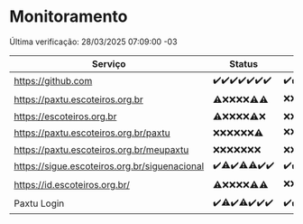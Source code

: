 # Monitoramento

Última verificação: 28/03/2025 07:09:00 -03

|Serviço|Status|Últimas 24h|
|---|---|---|
|https://github.com|<span title="2025-03-21: OK=23">✔️</span><span title="2025-03-22: OK=23">✔️</span><span title="2025-03-23: OK=23">✔️</span><span title="2025-03-24: OK=23">✔️</span><span title="2025-03-25: OK=23">✔️</span><span title="2025-03-26: OK=23">✔️</span><span title="2025-03-27: OK=9">✔️</span>|<span title="27/03/2025 07:09:00 -03 : 200">✔️</span><span title="27/03/2025 08:07:00 -03 : 200">✔️</span><span title="27/03/2025 09:17:00 -03 : 200">✔️</span><span title="27/03/2025 10:19:00 -03 : 200">✔️</span><span title="27/03/2025 11:08:00 -03 : 200">✔️</span><span title="27/03/2025 12:09:00 -03 : 200">✔️</span><span title="27/03/2025 13:11:00 -03 : 200">✔️</span><span title="27/03/2025 14:07:00 -03 : 200">✔️</span><span title="27/03/2025 15:12:00 -03 : 200">✔️</span><span title="27/03/2025 16:06:00 -03 : 200">✔️</span><span title="27/03/2025 17:09:00 -03 : 200">✔️</span><span title="27/03/2025 18:08:00 -03 : 200">✔️</span><span title="27/03/2025 19:08:00 -03 : 200">✔️</span><span title="27/03/2025 20:08:00 -03 : 200">✔️</span><span title="27/03/2025 21:43:00 -03 : 200">✔️</span><span title="27/03/2025 23:19:00 -03 : 200">✔️</span><span title="28/03/2025 00:25:00 -03 : 200">✔️</span><span title="28/03/2025 01:10:00 -03 : 200">✔️</span><span title="28/03/2025 02:09:00 -03 : 200">✔️</span><span title="28/03/2025 03:13:00 -03 : 200">✔️</span><span title="28/03/2025 04:09:00 -03 : 200">✔️</span><span title="28/03/2025 05:12:00 -03 : 200">✔️</span><span title="28/03/2025 06:09:00 -03 : 200">✔️</span><span title="28/03/2025 07:09:00 -03 : 200">✔️</span>|
|https://paxtu.escoteiros.org.br|<span title="2025-03-21: OK=3, Falhas=20">⚠️</span><span title="2025-03-22: Falhas=23">❌</span><span title="2025-03-23: Falhas=23">❌</span><span title="2025-03-24: Falhas=23">❌</span><span title="2025-03-25: Falhas=23">❌</span><span title="2025-03-26: OK=2, Falhas=21">⚠️</span><span title="2025-03-27: OK=3, Falhas=6">⚠️</span>|<span title="27/03/2025 07:09:00 -03 : 403">❌</span><span title="27/03/2025 08:07:00 -03 : 403">❌</span><span title="27/03/2025 09:17:00 -03 : 403">❌</span><span title="27/03/2025 10:19:00 -03 : 403">❌</span><span title="27/03/2025 11:08:00 -03 : 200">✔️</span><span title="27/03/2025 12:09:00 -03 : 200">✔️</span><span title="27/03/2025 13:11:00 -03 : 200">✔️</span><span title="27/03/2025 14:08:00 -03 : 403">❌</span><span title="27/03/2025 15:12:00 -03 : 200">✔️</span><span title="27/03/2025 16:06:00 -03 : 403">❌</span><span title="27/03/2025 17:09:00 -03 : 403">❌</span><span title="27/03/2025 18:08:00 -03 : 200">✔️</span><span title="27/03/2025 19:08:00 -03 : 403">❌</span><span title="27/03/2025 20:08:00 -03 : 403">❌</span><span title="27/03/2025 21:43:00 -03 : 403">❌</span><span title="27/03/2025 23:19:00 -03 : 403">❌</span><span title="28/03/2025 00:25:00 -03 : 403">❌</span><span title="28/03/2025 01:10:00 -03 : 200">✔️</span><span title="28/03/2025 02:09:00 -03 : 403">❌</span><span title="28/03/2025 03:13:00 -03 : 403">❌</span><span title="28/03/2025 04:09:00 -03 : 403">❌</span><span title="28/03/2025 05:12:00 -03 : 403">❌</span><span title="28/03/2025 06:09:00 -03 : 403">❌</span><span title="28/03/2025 07:09:00 -03 : 403">❌</span>|
|https://escoteiros.org.br|<span title="2025-03-21: OK=1, Falhas=22">⚠️</span><span title="2025-03-22: Falhas=23">❌</span><span title="2025-03-23: Falhas=23">❌</span><span title="2025-03-24: Falhas=23">❌</span><span title="2025-03-25: Falhas=23">❌</span><span title="2025-03-26: OK=1, Falhas=22">⚠️</span><span title="2025-03-27: Falhas=9">❌</span>|<span title="27/03/2025 07:09:00 -03 : 403">❌</span><span title="27/03/2025 08:07:00 -03 : 403">❌</span><span title="27/03/2025 09:17:00 -03 : 403">❌</span><span title="27/03/2025 10:19:00 -03 : 403">❌</span><span title="27/03/2025 11:08:00 -03 : 403">❌</span><span title="27/03/2025 12:09:00 -03 : 403">❌</span><span title="27/03/2025 13:11:00 -03 : 403">❌</span><span title="27/03/2025 14:08:00 -03 : 403">❌</span><span title="27/03/2025 15:12:00 -03 : 403">❌</span><span title="27/03/2025 16:06:00 -03 : 403">❌</span><span title="27/03/2025 17:09:00 -03 : 403">❌</span><span title="27/03/2025 18:08:00 -03 : 403">❌</span><span title="27/03/2025 19:08:00 -03 : 403">❌</span><span title="27/03/2025 20:08:00 -03 : 403">❌</span><span title="27/03/2025 21:43:00 -03 : 403">❌</span><span title="27/03/2025 23:19:00 -03 : 403">❌</span><span title="28/03/2025 00:25:00 -03 : 403">❌</span><span title="28/03/2025 01:10:00 -03 : 403">❌</span><span title="28/03/2025 02:09:00 -03 : 403">❌</span><span title="28/03/2025 03:13:00 -03 : 403">❌</span><span title="28/03/2025 04:09:00 -03 : 403">❌</span><span title="28/03/2025 05:12:00 -03 : 403">❌</span><span title="28/03/2025 06:09:00 -03 : 403">❌</span><span title="28/03/2025 07:09:00 -03 : 403">❌</span>|
|https://paxtu.escoteiros.org.br/paxtu|<span title="2025-03-21: Falhas=23">❌</span><span title="2025-03-22: Falhas=23">❌</span><span title="2025-03-23: Falhas=23">❌</span><span title="2025-03-24: Falhas=23">❌</span><span title="2025-03-25: Falhas=23">❌</span><span title="2025-03-26: Falhas=23">❌</span><span title="2025-03-27: OK=2, Falhas=7">⚠️</span>|<span title="27/03/2025 07:09:00 -03 : 403">❌</span><span title="27/03/2025 08:07:00 -03 : 403">❌</span><span title="27/03/2025 09:17:00 -03 : 403">❌</span><span title="27/03/2025 10:19:00 -03 : 403">❌</span><span title="27/03/2025 11:08:00 -03 : 403">❌</span><span title="27/03/2025 12:09:00 -03 : 403">❌</span><span title="27/03/2025 13:11:00 -03 : 403">❌</span><span title="27/03/2025 14:08:00 -03 : 403">❌</span><span title="27/03/2025 15:12:00 -03 : 403">❌</span><span title="27/03/2025 16:06:00 -03 : 403">❌</span><span title="27/03/2025 17:09:00 -03 : 403">❌</span><span title="27/03/2025 18:08:00 -03 : 403">❌</span><span title="27/03/2025 19:08:00 -03 : 403">❌</span><span title="27/03/2025 20:08:00 -03 : 403">❌</span><span title="27/03/2025 21:43:00 -03 : 403">❌</span><span title="27/03/2025 23:19:00 -03 : 403">❌</span><span title="28/03/2025 00:25:00 -03 : 403">❌</span><span title="28/03/2025 01:10:00 -03 : 403">❌</span><span title="28/03/2025 02:09:00 -03 : 403">❌</span><span title="28/03/2025 03:13:00 -03 : 403">❌</span><span title="28/03/2025 04:09:00 -03 : 403">❌</span><span title="28/03/2025 05:12:00 -03 : 200">✔️</span><span title="28/03/2025 06:09:00 -03 : 403">❌</span><span title="28/03/2025 07:09:00 -03 : 403">❌</span>|
|https://paxtu.escoteiros.org.br/meupaxtu|<span title="2025-03-21: Falhas=23">❌</span><span title="2025-03-22: Falhas=23">❌</span><span title="2025-03-23: Falhas=23">❌</span><span title="2025-03-24: Falhas=23">❌</span><span title="2025-03-25: Falhas=23">❌</span><span title="2025-03-26: Falhas=23">❌</span><span title="2025-03-27: Falhas=9">❌</span>|<span title="27/03/2025 07:09:00 -03 : 403">❌</span><span title="27/03/2025 08:07:00 -03 : 403">❌</span><span title="27/03/2025 09:17:00 -03 : 403">❌</span><span title="27/03/2025 10:19:00 -03 : 403">❌</span><span title="27/03/2025 11:08:00 -03 : 403">❌</span><span title="27/03/2025 12:09:00 -03 : 403">❌</span><span title="27/03/2025 13:11:00 -03 : 403">❌</span><span title="27/03/2025 14:08:00 -03 : 403">❌</span><span title="27/03/2025 15:12:00 -03 : 403">❌</span><span title="27/03/2025 16:06:00 -03 : 403">❌</span><span title="27/03/2025 17:09:00 -03 : 403">❌</span><span title="27/03/2025 18:08:00 -03 : 403">❌</span><span title="27/03/2025 19:08:00 -03 : 403">❌</span><span title="27/03/2025 20:08:00 -03 : 403">❌</span><span title="27/03/2025 21:43:00 -03 : 403">❌</span><span title="27/03/2025 23:19:00 -03 : 403">❌</span><span title="28/03/2025 00:25:00 -03 : 403">❌</span><span title="28/03/2025 01:11:00 -03 : 403">❌</span><span title="28/03/2025 02:09:00 -03 : 403">❌</span><span title="28/03/2025 03:13:00 -03 : 403">❌</span><span title="28/03/2025 04:09:00 -03 : 403">❌</span><span title="28/03/2025 05:12:00 -03 : 403">❌</span><span title="28/03/2025 06:09:00 -03 : 403">❌</span><span title="28/03/2025 07:09:00 -03 : 403">❌</span>|
|https://sigue.escoteiros.org.br/siguenacional|<span title="2025-03-21: OK=23">✔️</span><span title="2025-03-22: OK=22, Falhas=1">⚠️</span><span title="2025-03-23: OK=23">✔️</span><span title="2025-03-24: OK=22, Falhas=1">⚠️</span><span title="2025-03-25: OK=22, Falhas=1">⚠️</span><span title="2025-03-26: OK=23">✔️</span><span title="2025-03-27: OK=9">✔️</span>|<span title="27/03/2025 07:09:00 -03 : 200">✔️</span><span title="27/03/2025 08:07:00 -03 : 200">✔️</span><span title="27/03/2025 09:17:00 -03 : 200">✔️</span><span title="27/03/2025 10:19:00 -03 : 200">✔️</span><span title="27/03/2025 11:08:00 -03 : 200">✔️</span><span title="27/03/2025 12:09:00 -03 : 200">✔️</span><span title="27/03/2025 13:11:00 -03 : 200">✔️</span><span title="27/03/2025 14:08:00 -03 : 200">✔️</span><span title="27/03/2025 15:12:00 -03 : 200">✔️</span><span title="27/03/2025 16:06:00 -03 : 200">✔️</span><span title="27/03/2025 17:09:00 -03 : 200">✔️</span><span title="27/03/2025 18:08:00 -03 : 200">✔️</span><span title="27/03/2025 19:08:00 -03 : 200">✔️</span><span title="27/03/2025 20:08:00 -03 : 200">✔️</span><span title="27/03/2025 21:43:00 -03 : 0">❌</span><span title="27/03/2025 23:19:00 -03 : 200">✔️</span><span title="28/03/2025 00:25:00 -03 : 200">✔️</span><span title="28/03/2025 01:11:00 -03 : 200">✔️</span><span title="28/03/2025 02:09:00 -03 : 200">✔️</span><span title="28/03/2025 03:13:00 -03 : 200">✔️</span><span title="28/03/2025 04:09:00 -03 : 200">✔️</span><span title="28/03/2025 05:12:00 -03 : 200">✔️</span><span title="28/03/2025 06:09:00 -03 : 200">✔️</span><span title="28/03/2025 07:09:00 -03 : 200">✔️</span>|
|https://id.escoteiros.org.br/|<span title="2025-03-21: OK=4, Falhas=19">⚠️</span><span title="2025-03-22: Falhas=23">❌</span><span title="2025-03-23: Falhas=23">❌</span><span title="2025-03-24: Falhas=23">❌</span><span title="2025-03-25: Falhas=23">❌</span><span title="2025-03-26: OK=2, Falhas=21">⚠️</span><span title="2025-03-27: OK=3, Falhas=6">⚠️</span>|<span title="27/03/2025 07:09:00 -03 : 403">❌</span><span title="27/03/2025 08:07:00 -03 : 403">❌</span><span title="27/03/2025 09:17:00 -03 : 403">❌</span><span title="27/03/2025 10:19:00 -03 : 403">❌</span><span title="27/03/2025 11:08:00 -03 : 200">✔️</span><span title="27/03/2025 12:09:00 -03 : 403">❌</span><span title="27/03/2025 13:11:00 -03 : 403">❌</span><span title="27/03/2025 14:08:00 -03 : 403">❌</span><span title="27/03/2025 15:12:00 -03 : 403">❌</span><span title="27/03/2025 16:06:00 -03 : 200">✔️</span><span title="27/03/2025 17:09:00 -03 : 200">✔️</span><span title="27/03/2025 18:08:00 -03 : 403">❌</span><span title="27/03/2025 19:08:00 -03 : 200">✔️</span><span title="27/03/2025 20:08:00 -03 : 403">❌</span><span title="27/03/2025 21:43:00 -03 : 403">❌</span><span title="27/03/2025 23:19:00 -03 : 403">❌</span><span title="28/03/2025 00:25:00 -03 : 403">❌</span><span title="28/03/2025 01:11:00 -03 : 403">❌</span><span title="28/03/2025 02:09:00 -03 : 403">❌</span><span title="28/03/2025 03:13:00 -03 : 403">❌</span><span title="28/03/2025 04:09:00 -03 : 403">❌</span><span title="28/03/2025 05:12:00 -03 : 403">❌</span><span title="28/03/2025 06:09:00 -03 : 200">✔️</span><span title="28/03/2025 07:09:00 -03 : 403">❌</span>|
|Paxtu Login|<span title="2025-03-21: OK=23">✔️</span><span title="2025-03-22: OK=22, Falhas=1">⚠️</span><span title="2025-03-23: OK=23">✔️</span><span title="2025-03-24: OK=22, Falhas=1">⚠️</span><span title="2025-03-25: OK=23">✔️</span><span title="2025-03-26: OK=23">✔️</span><span title="2025-03-27: OK=9">✔️</span>|<span title="27/03/2025 07:09:00 -03 : 200">✔️</span><span title="27/03/2025 08:07:00 -03 : 200">✔️</span><span title="27/03/2025 09:17:00 -03 : 200">✔️</span><span title="27/03/2025 10:19:00 -03 : 200">✔️</span><span title="27/03/2025 11:08:00 -03 : 200">✔️</span><span title="27/03/2025 12:09:00 -03 : 200">✔️</span><span title="27/03/2025 13:11:00 -03 : 200">✔️</span><span title="27/03/2025 14:08:00 -03 : 200">✔️</span><span title="27/03/2025 15:12:00 -03 : 200">✔️</span><span title="27/03/2025 16:06:00 -03 : 200">✔️</span><span title="27/03/2025 17:09:00 -03 : 200">✔️</span><span title="27/03/2025 18:08:00 -03 : 200">✔️</span><span title="27/03/2025 19:08:00 -03 : 200">✔️</span><span title="27/03/2025 20:08:00 -03 : 200">✔️</span><span title="27/03/2025 21:43:00 -03 : 200">✔️</span><span title="27/03/2025 23:19:00 -03 : 200">✔️</span><span title="28/03/2025 00:25:00 -03 : 200">✔️</span><span title="28/03/2025 01:11:00 -03 : 200">✔️</span><span title="28/03/2025 02:09:00 -03 : 200">✔️</span><span title="28/03/2025 03:13:00 -03 : 200">✔️</span><span title="28/03/2025 04:09:00 -03 : 200">✔️</span><span title="28/03/2025 05:12:00 -03 : 200">✔️</span><span title="28/03/2025 06:09:00 -03 : 200">✔️</span><span title="28/03/2025 07:09:00 -03 : 200">✔️</span>|
